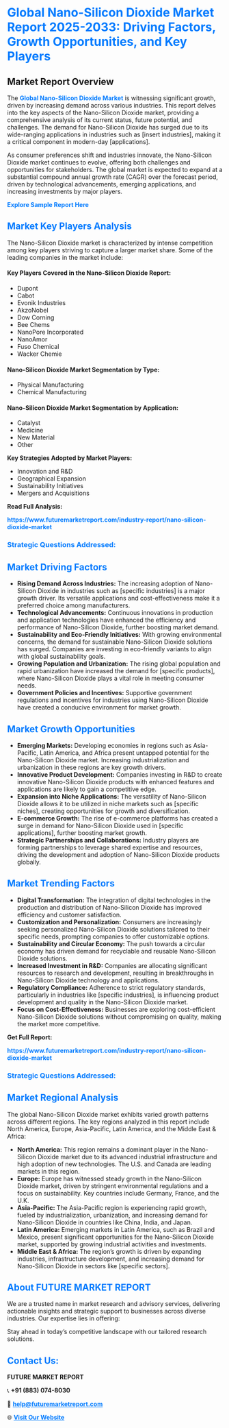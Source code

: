 <h1 style="color: #007BFF;">Global Nano-Silicon Dioxide Market Report 2025-2033: Driving Factors, Growth Opportunities, and Key Players</h1>

<section id="overview">
<h2>Market Report Overview</h2>
<p>The <a href="https://www.futuremarketreport.com/industry-report/nano-silicon-dioxide-market" style="color: #007BFF; text-decoration: none;"><strong>Global Nano-Silicon Dioxide Market</strong></a> is witnessing significant growth, driven by increasing demand across various industries. This report delves into the key aspects of the Nano-Silicon Dioxide market, providing a comprehensive analysis of its current status, future potential, and challenges. The demand for Nano-Silicon Dioxide has surged due to its wide-ranging applications in industries such as [insert industries], making it a critical component in modern-day [applications].</p>
<p>As consumer preferences shift and industries innovate, the Nano-Silicon Dioxide market continues to evolve, offering both challenges and opportunities for stakeholders. The global market is expected to expand at a substantial compound annual growth rate (CAGR) over the forecast period, driven by technological advancements, emerging applications, and increasing investments by major players.</p>
</section>

<section id="overview">
<p><a href="https://www.futuremarketreport.com/request-sample/reportId=89582" style="color: #007BFF; text-decoration: none;"><strong>Explore Sample Report Here</strong></a></p>
</section>

<section id="key-players">
<h2 style="color: #007BFF;">Market Key Players Analysis</h2>
<p>The Nano-Silicon Dioxide market is characterized by intense competition among key players striving to capture a larger market share. Some of the leading companies in the market include:</p>
<h4>Key Players Covered in the Nano-Silicon Dioxide Report:</h4>
<ul><li>Dupont</li><li>Cabot</li><li>Evonik Industries</li><li>AkzoNobel</li><li>Dow Corning</li><li>Bee Chems</li><li>NanoPore Incorporated</li><li>NanoAmor</li><li>Fuso Chemical</li><li>Wacker Chemie</li></ul>
<h4>Nano-Silicon Dioxide Market Segmentation by Type:</h4>
<ul><li>Physical Manufacturing</li><li>Chemical Manufacturing</li></ul>

<h4>Nano-Silicon Dioxide Market Segmentation by Application:</h4>
<ul><li>Catalyst</li><li>Medicine</li><li>New Material</li><li>Other</li></ul>
<p><strong>Key Strategies Adopted by Market Players:</strong></p>
<ul>
<li>Innovation and R&D</li>
<li>Geographical Expansion</li>
<li>Sustainability Initiatives</li>
<li>Mergers and Acquisitions</li>
</ul>
</section>

<section>
<p><strong>Read Full Analysis: </strong></p><a href="https://www.futuremarketreport.com/industry-report/nano-silicon-dioxide-market" style="color: #007BFF; text-decoration: none;"><strong>https://www.futuremarketreport.com/industry-report/nano-silicon-dioxide-market</strong></a>
<h3 style="color: #007BFF;">Strategic Questions Addressed:</h3>
</section>

<section id="driving-factors">
<h2 style="color: #007BFF;">Market Driving Factors</h2>
<ul>
<li><strong>Rising Demand Across Industries:</strong> The increasing adoption of Nano-Silicon Dioxide in industries such as [specific industries] is a major growth driver. Its versatile applications and cost-effectiveness make it a preferred choice among manufacturers.</li>
<li><strong>Technological Advancements:</strong> Continuous innovations in production and application technologies have enhanced the efficiency and performance of Nano-Silicon Dioxide, further boosting market demand.</li>
<li><strong>Sustainability and Eco-Friendly Initiatives:</strong> With growing environmental concerns, the demand for sustainable Nano-Silicon Dioxide solutions has surged. Companies are investing in eco-friendly variants to align with global sustainability goals.</li>
<li><strong>Growing Population and Urbanization:</strong> The rising global population and rapid urbanization have increased the demand for [specific products], where Nano-Silicon Dioxide plays a vital role in meeting consumer needs.</li>
<li><strong>Government Policies and Incentives:</strong> Supportive government regulations and incentives for industries using Nano-Silicon Dioxide have created a conducive environment for market growth.</li>
</ul>
</section>

<section id="growth-opportunities">
<h2 style="color: #007BFF;">Market Growth Opportunities</h2>
<ul>
<li><strong>Emerging Markets:</strong> Developing economies in regions such as Asia-Pacific, Latin America, and Africa present untapped potential for the Nano-Silicon Dioxide market. Increasing industrialization and urbanization in these regions are key growth drivers.</li>
<li><strong>Innovative Product Development:</strong> Companies investing in R&D to create innovative Nano-Silicon Dioxide products with enhanced features and applications are likely to gain a competitive edge.</li>
<li><strong>Expansion into Niche Applications:</strong> The versatility of Nano-Silicon Dioxide allows it to be utilized in niche markets such as [specific niches], creating opportunities for growth and diversification.</li>
<li><strong>E-commerce Growth:</strong> The rise of e-commerce platforms has created a surge in demand for Nano-Silicon Dioxide used in [specific applications], further boosting market growth.</li>
<li><strong>Strategic Partnerships and Collaborations:</strong> Industry players are forming partnerships to leverage shared expertise and resources, driving the development and adoption of Nano-Silicon Dioxide products globally.</li>
</ul>
</section>

<section id="trending-factors">
<h2 style="color: #007BFF;">Market Trending Factors</h2>
<ul>
<li><strong>Digital Transformation:</strong> The integration of digital technologies in the production and distribution of Nano-Silicon Dioxide has improved efficiency and customer satisfaction.</li>
<li><strong>Customization and Personalization:</strong> Consumers are increasingly seeking personalized Nano-Silicon Dioxide solutions tailored to their specific needs, prompting companies to offer customizable options.</li>
<li><strong>Sustainability and Circular Economy:</strong> The push towards a circular economy has driven demand for recyclable and reusable Nano-Silicon Dioxide solutions.</li>
<li><strong>Increased Investment in R&D:</strong> Companies are allocating significant resources to research and development, resulting in breakthroughs in Nano-Silicon Dioxide technology and applications.</li>
<li><strong>Regulatory Compliance:</strong> Adherence to strict regulatory standards, particularly in industries like [specific industries], is influencing product development and quality in the Nano-Silicon Dioxide market.</li>
<li><strong>Focus on Cost-Effectiveness:</strong> Businesses are exploring cost-efficient Nano-Silicon Dioxide solutions without compromising on quality, making the market more competitive.</li>
</ul>
</section>

<section>
<p><strong>Get Full Report: </strong></p><a href="https://www.futuremarketreport.com/industry-report/nano-silicon-dioxide-market" style="color: #007BFF; text-decoration: none;"><strong>https://www.futuremarketreport.com/industry-report/nano-silicon-dioxide-market</strong></a>
<h3 style="color: #007BFF;">Strategic Questions Addressed:</h3>
</section>


<section id="regional-analysis">
<h2 style="color: #007BFF;">Market Regional Analysis</h2>
<p>The global Nano-Silicon Dioxide market exhibits varied growth patterns across different regions. The key regions analyzed in this report include North America, Europe, Asia-Pacific, Latin America, and the Middle East & Africa:</p>
<ul>
<li><strong>North America:</strong> This region remains a dominant player in the Nano-Silicon Dioxide market due to its advanced industrial infrastructure and high adoption of new technologies. The U.S. and Canada are leading markets in this region.</li>
<li><strong>Europe:</strong> Europe has witnessed steady growth in the Nano-Silicon Dioxide market, driven by stringent environmental regulations and a focus on sustainability. Key countries include Germany, France, and the U.K.</li>
<li><strong>Asia-Pacific:</strong> The Asia-Pacific region is experiencing rapid growth, fueled by industrialization, urbanization, and increasing demand for Nano-Silicon Dioxide in countries like China, India, and Japan.</li>
<li><strong>Latin America:</strong> Emerging markets in Latin America, such as Brazil and Mexico, present significant opportunities for the Nano-Silicon Dioxide market, supported by growing industrial activities and investments.</li>
<li><strong>Middle East & Africa:</strong> The region’s growth is driven by expanding industries, infrastructure development, and increasing demand for Nano-Silicon Dioxide in sectors like [specific sectors].</li>
</ul>
</section>

<footer>
<h2 style="color: #007BFF;">About FUTURE MARKET REPORT</h2>
<p>We are a trusted name in market research and advisory services, delivering actionable insights and strategic support to businesses across diverse industries. Our expertise lies in offering:</p>

<p>Stay ahead in today’s competitive landscape with our tailored research solutions.</p>

<h2 style="color: #007BFF;">Contact Us:</h2>
<p><strong>FUTURE MARKET REPORT</strong></p>
<p>📞 <strong>+91 (883) 074-8030</strong></p>
<p>📧 <strong><a href="mailto:help@futuremarketreport.com" style="color: #007BFF;">help@futuremarketreport.com</a></strong></p>
<p>🌐 <strong><a href="https://www.futuremarketreport.com/" style="color: #007BFF;">Visit Our Website</a></strong></p>
</footer>